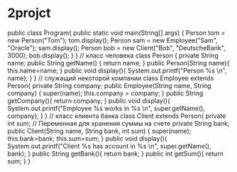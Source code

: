 # 2projct
public class Program{      public static void main(String[] args) {         Person tom = new Person("Tom");         tom.display();         Person sam = new Employee("Sam", "Oracle");         sam.display();         Person bob = new Client("Bob", "DeutscheBank", 3000);         bob.display();         } } // класс человека class Person {  private String name;  public String getName() { return name; }     public Person(String name){  this.name=name;     }          public void display(){          System.out.printf("Person %s \n", name); } } // служащий некоторой компании  class Employee extends Person{  private String company;      public Employee(String name, String company) {     super(name);     this.company = company;     }     public String getCompany(){ return company; }          public void display(){          System.out.printf("Employee %s works in %s \n", super.getName(), company);     } } // класс клиента банка class Client extends Person{          private int sum; // Переменная для хранения суммы на счете     private String bank;          public Client(String name, String bank, int sum) {          super(name);     this.bank=bank;     this.sum=sum;     }          public void display(){          System.out.printf("Client %s has account in %s \n", super.getName(), bank);     }          public String getBank(){ return bank; }     public int getSum(){ return sum; } }
